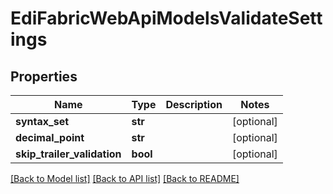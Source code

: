 # EdiFabricWebApiModelsValidateSettings

## Properties
Name | Type | Description | Notes
------------ | ------------- | ------------- | -------------
**syntax_set** | **str** |  | [optional] 
**decimal_point** | **str** |  | [optional] 
**skip_trailer_validation** | **bool** |  | [optional] 

[[Back to Model list]](../README.md#documentation-for-models) [[Back to API list]](../README.md#documentation-for-api-endpoints) [[Back to README]](../README.md)


